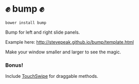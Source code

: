 :fist: bump :fist:
================

`bower install bump`

Bump for left and right slide panels.

Example here: http://stevepeak.github.io/bump/template.html

Make your window smaller and larger to see the magic.

### Bonus!
Include [TouchSwipe](https://github.com/mattbryson/TouchSwipe-Jquery-Plugin) for draggable methods.
